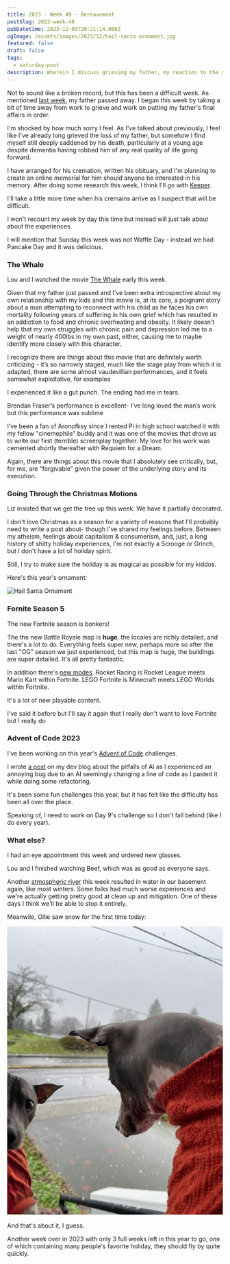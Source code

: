 ```yaml
---
title: 2023 - Week 49 - Bereavement
postSlug: 2023-week-49
pubDatetime: 2023-12-09T20:21:14.000Z
ogImage: /assets/images/2023/12/hail-santa-ornament.jpg
featured: false
draft: false
tags:
  - saturday-post
description: Wherein I discuss grieving my father, my reaction to the movie The Whale, touch on my thoughs abouot Christmas, Fortnite, and Advent of Code,
---
```


Not to sound like a broken record, but this has been a difficult week. As mentioned [last week](/posts/2023-week-48), my father passed away. I began this week by taking a bit of time away from work to grieve and work on putting my father's final affairs in order.

I'm shocked by how much sorry I feel. As I've talked about previously, I feel like I've already long grieved the loss of my father, but somehow I find myself still deeply saddened by his death, particularly at a young age despite dementia having robbed him of any real quality of life going forward.

I have arranged for his cremation, written his obituary, and I'm planning to create an online memorial for him should anyone be interested in his memory. After doing some research this week, I think I'll go with [Keeper](https://www.mykeeper.com/).

I'll take a little more time when his cremains arrive as I suspect that will be difficult.

I won't recount my week by day this time but instead will just talk about about the experiences.

I will mention that Sunday this week was not Waffle Day - instead we had Pancake Day and it was delicious.

### The Whale

Lou and I watched the movie [The Whale](https://www.imdb.com/title/tt13833688/) early this week.

Given that my father just passed and I've been extra introspective about my own relationship with my kids and this movie is, at its core, a poignant story about a man attempting to reconnect with his child as he faces his own mortality following years of suffering in his own grief which has resulted in an addiction to food and chronic overheating and obesity. It likely doesn’t help that my own struggles with chronic pain and depression led me to a weight of nearly 400lbs in my own past, either, causing me to maybe identify more closely with this character.

I recognize there are things about this movie that are definitely worth criticizing - it’s so narrowly staged, much like the stage play from which it is adapted, there are some almost vaudevillian performances, and it feels somewhat exploitative, for examples

I experienced it like a gut punch. The ending had me in tears.

Brendan Fraser’s performance is excellent- I’ve long loved the man’s work but this performance was sublime

I’ve been a fan of Aronofksy since I rented Pi in high school watched it with my fellow "cinemephile" buddy and it was one of the movies that drove us to write our first (terrible) screenplay together. My love for his work was cemented shortly thereafter with Requiem for a Dream.

Again, there are things about this movie that I absolutely see critically, but, for me, are “forgivable” given the power of the underlying story and its execution.

### Going Through the Christmas Motions

Liz insisted that we get the tree up this week. We have it partially decorated.

I don't love Christmas as a season for a variety of reasons that I'll probably need to write a post about- though I've shared my feelings before. Between my atheism, feelings about capitalism & consumerism, and, just, a long history of shitty holiday experiences, I'm not exactly a Scrooge or Grinch, but I don't have a lot of holiday spirit.

Still, I try to make sure the holiday is as magical as possible for my kiddos.

Here's this year's ornament:

![Hail Santa Ornament](/assets/images/2023/12/hail-santa-ornament.jpg)

### Fornite Season 5

The new Fortnite season is bonkers!

The the new Battle Royale map is **huge**, the locales are richly detailed, and there's a lot to do. Everything feels super new, perhaps more so after the last "OG" season we just experienced, but this map is huge, the buildings are super detailed. It's all pretty fantastic.

In addition there's [new modes](https://www.epicgames.com/site/en-US/news/introducing-lego-fortnite-rocket-racing-and-fortnite-festival-new-epic-games-launching-this-week-in-fortnite). Rocket Racing is Rocket League meets Mario Kart within Fortnite. LEGO Fortnite is Minecraft meets LEGO Worlds within Fortnite.

It's a lot of new playable content.

I've said it before but I'll say it again that I really don't want to love Fortnite but I really do

### Advent of Code 2023

I've been working on this year's [Advent of Code](https://adventofcode.com/) challenges.

I wrote [a post](https://ephbaum.dev/dont-trust-ai-an-advent-of-code-tale/) on my dev blog about the pitfalls of AI as I experienced an annoying bug due to an AI seemingly changing a line of code as I pasted it while doing some refactoring.

It's been some fun challenges this year, but it has felt like the difficulty has been all over the place.

Speaking of, I need to work on Day 9's challenge so I don't fall behind (like I do every year).

### What else?

I had an eye appointment this week and ordered new glasses.

Lou and I finished watching Beef, which was as good as everyone says.

Another [atmospheric river](https://www.npr.org/2023/12/06/1217505148/an-atmospheric-river-is-soaking-the-pacific-northwest-with-record-breaking-rain) this week resulted in water in our basement again, like most winters. Some folks had much worse experiences and we're actually getting pretty good at clean up and mitigation. One of these days I think we'll be able to stop it entirely.

Meanwile, Ollie saw snow for the first time today:

![Ollie's First Time Seeing Snow](../../../../assets/images/2023/12/ollie_snow.jpg)

And that's about it, I guess.

Another week over in 2023 with only 3 full weeks left in this year to go, one of which containing many people's favorite holiday, they should fly by quite quickly.
